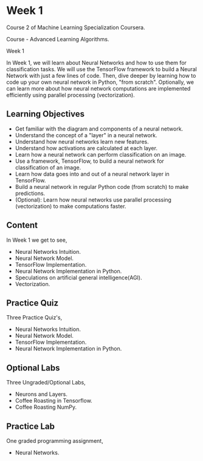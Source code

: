 # Week 1

Course 2 of Machine Learning Specialization Coursera.

Course - Advanced Learning Algorithms.

Week 1
 
In Week 1, we will learn about Neural Networks and how to use them for classification tasks.
We will use the TensorFlow framework to build a Neural Network with just a few lines of code. 
Then, dive deeper by learning how to code up your own neural network in Python, "from scratch". 
Optionally, we can learn more about how neural network computations are implemented efficiently using parallel processing (vectorization).

## Learning Objectives

* Get familiar with the diagram and components of a neural network.
* Understand the concept of a "layer" in a neural network.
* Understand how neural networks learn new features.
* Understand how activations are calculated at each layer.
* Learn how a neural network can perform classification on an image.
* Use a framework, TensorFlow, to build a neural network for classification of an image.
* Learn how data goes into and out of a neural network layer in TensorFlow.
* Build a neural network in regular Python code (from scratch) to make predictions.
* (Optional): Learn how neural networks use parallel processing (vectorization) to make computations faster.

## Content

In Week 1 we get to see,
 
* Neural Networks Intuition.
* Neural Network Model.
* TensorFlow Implementation.
* Neural Network Implementation in Python.
* Speculations on artificial general intelligence(AGI).
* Vectorization.

## Practice Quiz

Three Practice Quiz's,

* Neural Networks Intuition.
* Neural Network Model.
* TensorFlow Implementation.
* Neural Network Implementation in Python.

## Optional Labs

Three Ungraded/Optional Labs,

* Neurons and Layers.
* Coffee Roasting in Tensorflow.
* Coffee Roasting NumPy.

## Practice Lab

One graded programming assignment,

* Neural Networks.
